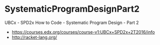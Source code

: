 # SystematicProgramDesignPart2
UBCx - SPD2x How to Code - Systematic Program Design - Part 2
* https://courses.edx.org/courses/course-v1:UBCx+SPD2x+2T2016/info
* http://racket-lang.org/
